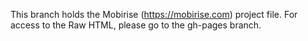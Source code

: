 This branch holds the Mobirise (https://mobirise.com) project file. For access to the Raw HTML, please go to the gh-pages branch.
